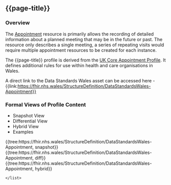 <div class="warning"><span class="ImplementWarn"></span></div>

## {{page-title}}

### Overview
The [Appointment](https://www.hl7.org/fhir/r4/Appointment.html) resource is primarily allows the recording of detailed information about a planned meeting that may be in the future or past. The resource only describes a single meeting, a series of repeating visits would require multiple appointment resources to be created for each instance.

The {{page-title}} profile is derived from the [UK Core Appointment Profile](https://simplifier.net/guide/UK-Core-Implementation-Guide-STU2/Home/ProfilesandExtensions/Profile-UKCore-Appointment?version=2.0.1). It defines additional rules for use within health and care organisations in Wales.

A direct link to the Data Standards Wales asset can be accessed here - {{link:https://fhir.nhs.wales/StructureDefinition/DataStandardsWales-Appointment}}

### Formal Views of Profile Content
<div class="tab-wrap">
  <ul class="tab-head">
    <li class="tablink tab-active" onclick="openCity(this,'tabsnap')" data-target="tabsnap">
      Snapshot View
    </li>
    <li class="tablink" onclick="openCity(this,'tabdiff')" data-target="tabdiff">
      Differential View
    </li>
    <li class="tablink" onclick="openCity(this,'tabhybrid')" data-target="tabhybrid">
      Hybrid View
    </li>
    <li class="tablink" onclick="openCity(this,'tabeg')" data-target="tabeg">
      Examples
    </li>    
  </ul>
  <div class="tab-main">
    <div id="tabsnap" class="tabcontent active">      
      {{tree:https://fhir.nhs.wales/StructureDefinition/DataStandardsWales-Appointment, snapshot}}
    </div>
    <div id="tabdiff" class="tabcontent">
      {{tree:https://fhir.nhs.wales/StructureDefinition/DataStandardsWales-Appointment, diff}}
  </div>
    <div id="tabhybrid" class="tabcontent">
      {{tree:https://fhir.nhs.wales/StructureDefinition/DataStandardsWales-Appointment, hybrid}}
  </div>
  <div id="tabeg" class="tabcontent">
    <list>
                   
    </list>
  </div>    
</div>


